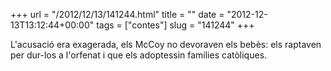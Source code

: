 +++
url = "/2012/12/13/141244.html"
title = ""
date = "2012-12-13T13:12:44+00:00"
tags = ["contes"]
slug = "141244"
+++

L'acusació era exagerada, els McCoy no devoraven els bebès: els raptaven per dur-los a l'orfenat i que els adoptessin famílies catòliques.
